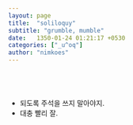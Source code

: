 ```yaml
---
layout: page
title:  "soliloquy"
subtitle: "grumble, mumble"
date:   1350-01-24 01:21:17 +0530
categories: ["_u^oq"]
author: "nimkoes"
---
```

  
　  
　  
- 되도록 주석을 쓰지 말아야지.
- 대충 빨리 잘.
　  
　  
　  
　  
